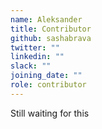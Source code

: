 ```yaml
---
name: Aleksander
title: Contributor
github: sashabrava
twitter: ""
linkedin: ""
slack: ""
joining_date: ""
role: contributor
---
```


Still waiting for this
